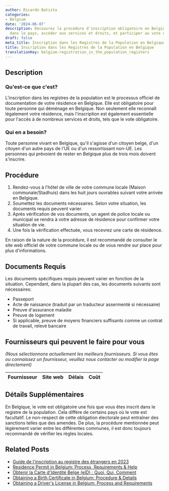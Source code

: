 ```yaml
---
author: Ricardo Batista
categories:
- Belgium
date: '2024-06-07'
description: Découvrez la procédure d'inscription obligatoire en Belgique pour résider
  dans le pays, accéder aux services et droits, et participer au vote obligatoire.
draft: false
meta_title: Inscription dans les Registres de la Population en Belgique
title: Inscription dans les Registres de la Population en Belgique
translationKey: belgium-registration_in_the_population_registers
---
```


## Description
### Qu'est-ce que c'est?
L’inscription dans les registres de la population est le processus officiel de documentation de votre résidence en Belgique. Elle est obligatoire pour toute personne qui déménage en Belgique. Non seulement elle reconnaît légalement votre résidence, mais l'inscription est également essentielle pour l'accès à de nombreux services et droits, tels que le vote obligatoire.

### Qui en a besoin?
Toute personne vivant en Belgique, qu'il s'agisse d'un citoyen belge, d'un citoyen d'un autre pays de l'UE ou d'un ressortissant non-UE. Les personnes qui prévoient de rester en Belgique plus de trois mois doivent s'inscrire.

## Procédure
1. Rendez-vous à l'hôtel de ville de votre commune locale (Maison communale/Stadhuis) dans les huit jours ouvrables suivant votre arrivée en Belgique.
2. Soumettez les documents nécessaires. Selon votre situation, les documents requis peuvent varier.
3. Après vérification de vos documents, un agent de police locale ou municipal se rendra à votre adresse de résidence pour confirmer votre situation de vie.
4. Une fois la vérification effectuée, vous recevrez une carte de résidence.

En raison de la nature de la procédure, il est recommandé de consulter le site web officiel de votre commune locale ou de vous rendre sur place pour plus d'informations.

## Documents Requis
Les documents spécifiques requis peuvent varier en fonction de la situation. Cependant, dans la plupart des cas, les documents suivants sont nécessaires:
- Passeport
- Acte de naissance (traduit par un traducteur assermenté si nécessaire)
- Preuve d'assurance maladie
- Preuve de logement
- Si applicable, preuve de moyens financiers suffisants comme un contrat de travail, relevé bancaire

## Fournisseurs qui peuvent le faire pour vous

_(Nous sélectionnons actuellement les meilleurs fournisseurs. Si vous êtes ou connaissez un fournisseur, veuillez nous contacter ou modifier la page directement)_

| Fournisseur     |     Site web    |     Délais       |       Coût       |
| :-------------: | :-------------: |  :-------------: | :-------------: |

## Détails Supplémentaires
En Belgique, le vote est obligatoire une fois que vous êtes inscrit dans le registre de la population. Cela diffère de certains pays où le vote est facultatif. Le non-respect de cette obligation électorale peut entraîner des sanctions telles que des amendes. De plus, la procédure mentionnée peut légèrement varier entre les différentes communes, il est donc toujours recommandé de vérifier les règles locales.
## Related Posts

- [Guide de l'inscription au registre des étrangers en 2023](https://tramitit.com/fr/guides/belgium/inscription_dans_le_registre_des_etrangers/)
- [Residence Permit in Belgium: Process, Requirements & Help](https://tramitit.com/fr/guides/belgium/demande_de_titre_de_sejour/)
- [Obtenir la Carte d'Identité Belge (eID) : Quoi, Qui, Comment](https://tramitit.com/fr/guides/belgium/demande_de_carte_didentite/)
- [Obtaining a Birth Certificate in Belgium: Procedure & Details](https://tramitit.com/fr/guides/belgium/demande_dacte_de_naissance/)
- [Obtaining a Driver's License in Belgium: Process and Requirements](https://tramitit.com/fr/guides/belgium/demande_de_permis_de_conduire/)